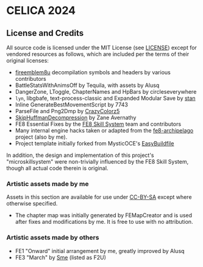 # CELICA 2024

## License and Credits

All source code is licensed under the MIT License (see [LICENSE](LICENSE))
except for vendored resources as follows, which are included per the terms of
their original licenses:

- [fireemblem8u](https://github.com/FireEmblemUniverse/fireemblem8u)
  decompilation symbols and headers by various contributors
- BattleStatsWithAnimsOff by Tequila, with assets by Alusq
- DangerZone, LToggle, ChapterNames and HpBars by circleseverywhere
- `lyn`, libgbafe, text-process-classic and Expanded Modular Save by
  [stan](https://github.com/StanHash/)
- Inline GenerateBestMovementScript by 7743
- ParseFile and Png2Dmp by [CrazyColorz5](https://github.com/Crazycolorz5)
- [SkipHuffmanDecompression](https://github.com/ZaneAvernathy/Rewrite) by Zane Avernathy
- FE8 Essential Fixes by the [FE8 Skill System](https://github.com/FireEmblemUniverse/SkillSystem_FE8/) team and contributors
- Many internal engine hacks taken or adapted from the [fe8-archipelago](https://github.com/CT075/fe8-archipelago) project (also by me).
- Project template initially forked from MysticOCE's
  [EasyBuildfile](https://github.com/MysticOCE/EasyBuildfile)

In addition, the design and implementation of this project's "microskillsystem"
were non-trivially influenced by the FE8 Skill System, though all actual code
therein is original.

### Artistic assets made by me

Assets in this section are available for use under 
[CC-BY-SA](https://creativecommons.org/licenses/by-sa/4.0/) except where
otherwise specified.

- The chapter map was initially generated by FEMapCreator and is used after
  fixes and modifications by me. It is free to use with no attribution.

### Artistic assets made by others

- FE1 "Onward" initial arrangement by me, greatly improved by Alusq
- FE3 "March" by [Sme](https://github.com/sme23) (listed as F2U)
